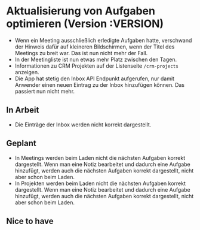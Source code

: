 # Aktualisierung von Aufgaben optimieren (Version :VERSION)

- Wenn ein Meeting ausschließlich erledigte Aufgaben hatte, verschwand der Hinweis dafür auf kleineren Bildschirmen, wenn der Titel des Meetings zu breit war. Das ist nun nicht mehr der Fall.
- In der Meetingliste ist nun etwas mehr Platz zwischen den Tagen.
- Informationen zu CRM Projekten auf der Listenseite `/crm-projects` anzeigen.
- Die App hat stetig den Inbox API Endpunkt aufgerufen, nur damit Anwender einen neuen Eintrag zu der Inbox hinzufügen können. Das passiert nun nicht mehr.

## In Arbeit

- Die Einträge der Inbox werden nicht korrekt dargestellt.

## Geplant

- In Meetings werden beim Laden nicht die nächsten Aufgaben korrekt dargestellt. Wenn man eine Notiz bearbeitet und dadurch eine Aufgabe hinzufügt, werden auch die nächsten Aufgaben korrekt dargestellt, nicht aber schon beim Laden.
- In Projekten werden beim Laden nicht die nächsten Aufgaben korrekt dargestellt. Wenn man eine Notiz bearbeitet und dadurch eine Aufgabe hinzufügt, werden auch die nächsten Aufgaben korrekt dargestellt, nicht aber schon beim Laden.

## Nice to have
